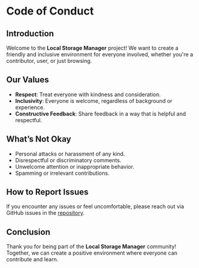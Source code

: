 # Code of Conduct

## Introduction

Welcome to the **Local Storage Manager** project! We want to create a friendly and inclusive environment for everyone involved, whether you're a contributor, user, or just browsing.

## Our Values

- **Respect**: Treat everyone with kindness and consideration.
- **Inclusivity**: Everyone is welcome, regardless of background or experience.
- **Constructive Feedback**: Share feedback in a way that is helpful and respectful.

## What’s Not Okay

- Personal attacks or harassment of any kind.
- Disrespectful or discriminatory comments.
- Unwelcome attention or inappropriate behavior.
- Spamming or irrelevant contributions.

## How to Report Issues

If you encounter any issues or feel uncomfortable, please reach out via GitHub issues in the [repository](https://github.com/your-username/local-storage-manager).

## Conclusion

Thank you for being part of the **Local Storage Manager** community! Together, we can create a positive environment where everyone can contribute and learn.
